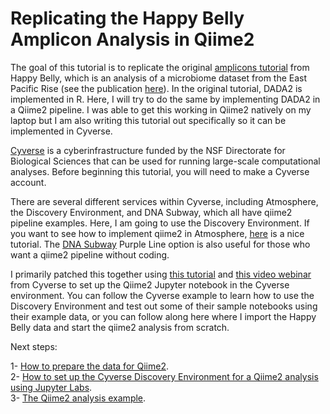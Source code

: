 # Replicating the Happy Belly Amplicon Analysis in Qiime2


The goal of this tutorial is to replicate the original [amplicons tutorial](https://astrobiomike.github.io/amplicon/) from Happy Belly, which is an analysis of a microbiome dataset from the East Pacific Rise (see the publication [here](https://www.frontiersin.org/articles/10.3389/fmicb.2015.01470/full)). In the original tutorial, DADA2 is implemented in R. Here, I will try to do the same by implementing DADA2 in a Qiime2 pipeline. I was able to get this working in Qiime2 natively on my laptop but I am also writing this tutorial out specifically so it can be implemented in Cyverse.

[Cyverse](https://cyverse.org/) is a cyberinfrastructure funded by the NSF Directorate for Biological Sciences that can be used for running large-scale computational analyses. Before beginning this tutorial, you will need to make a Cyverse account.

There are several different services within Cyverse, including Atmosphere, the Discovery Environment, and DNA Subway, which all have qiime2 pipeline examples. Here, I am going to use the Discovery Environment. If you want to see how to implement qiime2 in Atmosphere, [here](https://github.com/joslynnlee/qiime2-workflow-cyverse/wiki) is a nice tutorial. The [DNA Subway](https://dnasubway.cyverse.org/) Purple Line option is also useful for those who want a qiime2 pipeline without coding.


I primarily patched this together using [this tutorial](https://cyverse-jupyter-qiime2.readthedocs-hosted.com/en/latest/) and [this video webinar](https://www.youtube.com/watch?time_continue=561&v=9AT2YHkduz0&feature=emb_logo) from Cyverse to set up the Qiime2 Jupyter notebook in the Cyverse environment. You can follow the Cyverse example to learn how to use the Discovery Environment and test out some of their sample notebooks using their example data, or you can follow along here where I import the Happy Belly data and start the qiime2 analysis from scratch.

Next steps:

  1- [How to prepare the data for Qiime2](https://github.com/biovcnet/topic-amplicons/blob/master/Lesson03a/organize.data.md).  
  2- [How to set up the Cyverse Discovery Environment for a Qiime2 analysis using Jupyter Labs](https://github.com/biovcnet/topic-amplicons/blob/master/Lesson03a/setting.up.md).  
  3- [The Qiime2 analysis example](https://github.com/biovcnet/topic-amplicons/blob/master/Lesson03a/analysis.md). 
